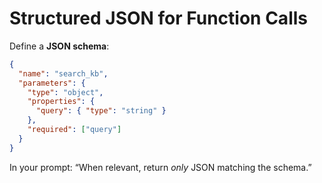 # Structured JSON for Function Calls

Define a **JSON schema**:

```json
{
  "name": "search_kb",
  "parameters": {
    "type": "object",
    "properties": {
      "query": { "type": "string" }
    },
    "required": ["query"]
  }
}
```

In your prompt: “When relevant, return *only* JSON matching the schema.”
